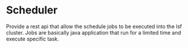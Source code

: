# Scheduler
Provide a rest api that allow the schedule jobs to be executed into the lsf cluster. Jobs are basically java application that run for a limited time and execute specific task.

